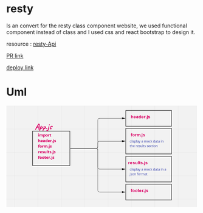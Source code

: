 # resty

Is an convert for the resty class component website, we used functional component instead of class and I used css and react bootstrap to design it.

resource : [resty-Api](https://resty.netlify.app/)

[PR link](https://github.com/salammustafa728/resty/pull/1)

[deploy link](https://resty-api-salam.netlify.app/)




# Uml


![](./src/images/uml-component-based.png)